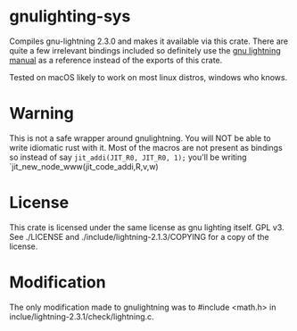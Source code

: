 # gnulighting-sys

Compiles gnu-lightning 2.3.0 and makes it available via this crate. There are quite a few
irrelevant bindings included so definitely use the [gnu lightning manual](https://www.gnu.org/software/lightning/manual/lightning.html) 
as a reference instead of the exports of this crate.

Tested on macOS likely to work on most linux distros, windows who knows.

# Warning
This is not a safe wrapper around gnulightning. You will NOT be able to write idiomatic rust with it.
Most of the macros are not present as bindings so instead of say
 `jit_addi(JIT_R0, JIT_R0, 1);` you'll be writing `jit_new_node_www(jit_code_addi,R,v,w)

# License
This crate is licensed under the same license as gnu lighting itself. GPL v3. See ./LICENSE and ./include/lightning-2.1.3/COPYING
for a copy of the license.

# Modification
The only modification made to gnulightning was to #include <math.h> in inclue/lightning-2.3.1/check/lightning.c.